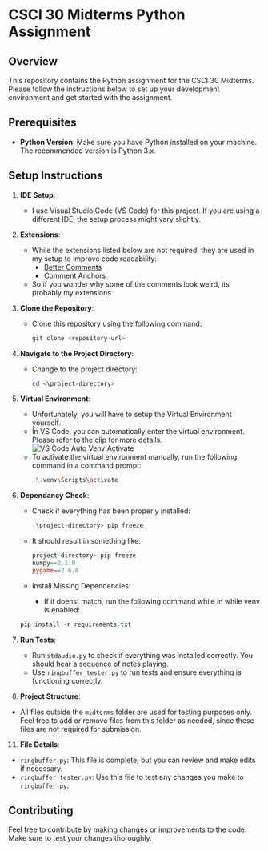# CSCI 30 Midterms Python Assignment

## Overview

This repository contains the Python assignment for the CSCI 30 Midterms. Please follow the instructions below to set up your development environment and get started with the assignment.

## Prerequisites

- **Python Version**: Make sure you have Python installed on your machine. The recommended version is Python 3.x.

## Setup Instructions

1. **IDE Setup**:
   - I use Visual Studio Code (VS Code) for this project. If you are using a different IDE, the setup process might vary slightly.

2. **Extensions**:
   - While the extensions listed below are not required, they are used in my setup to improve code readability:
     - [Better Comments](https://marketplace.visualstudio.com/items?itemName=aaron-bond.better-comments)
     - [Comment Anchors](https://marketplace.visualstudio.com/items?itemName=ExodiusStudios.comment-anchors)
   - So if you wonder why some of the comments look weird, its probably my extensions

3. **Clone the Repository**:
   - Clone this repository using the following command:
     ```powershell
     git clone <repository-url>
     ```
   
4. **Navigate to the Project Directory**:
   - Change to the project directory:
     ```powershell
     cd <\project-directory>
     ```

5. **Virtual Environment**:
   - Unfortunately, you will have to setup the Virtual Environment yourself.
   - In VS Code, you can automatically enter the virtual environment. Please refer to the clip for more details.
  ![VS Code Auto Venv Activate](venv.gif)
   - To activate the virtual environment manually, run the following command in a command prompt:
     ```bash
     .\.venv\Scripts\activate
     ```

7. **Dependancy Check**:
   - Check if everything has been properly installed:
     ```powershell
     .\project-directory> pip freeze
     ```
   
   - It should result in something like:
     ```powershell
     project-directory> pip freeze
     numpy==2.1.0
     pygame==2.6.0
     ```    

   - Install Missing Dependencies:
     - If it doenst match, run the following command while in while venv is enabled:
    ```powershell
    pip install -r requirements.txt
    ```

8. **Run Tests**:
   - Run ```stdaudio.py``` to check if everything was installed correctly. You should hear a sequence of notes playing.
   - Use `ringbuffer_tester.py` to run tests and ensure everything is functioning correctly.

10. **Project Structure**:
   - All files outside the `midterms` folder are used for testing purposes only. Feel free to add or remove files from this folder as needed, since these files are not required for submission.

11. **File Details**:
   - `ringbuffer.py`: This file is complete, but you can review and make edits if necessary.
   - `ringbuffer_tester.py`: Use this file to test any changes you make to `ringbuffer.py`.

## Contributing

Feel free to contribute by making changes or improvements to the code. Make sure to test your changes thoroughly.

